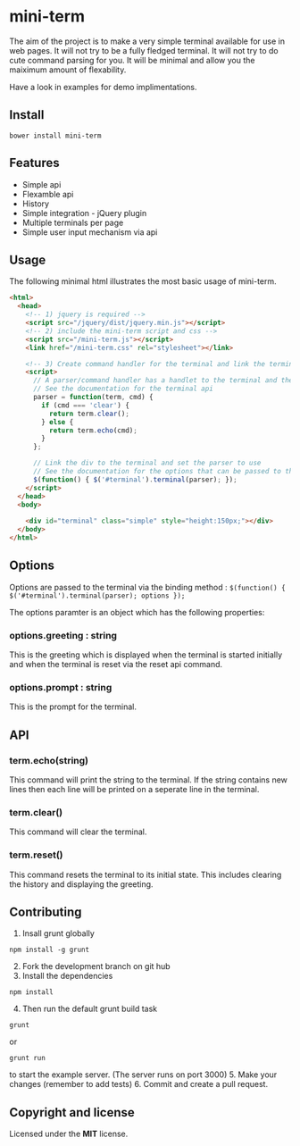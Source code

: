 mini-term
=========

The aim of the project is to make a very simple terminal available for use in web pages. It will not try to be a fully fledged terminal. It will not try to do cute command parsing for you. It will be minimal and allow you the maiximum amount of flexability.

Have a look in examples for demo implimentations.

## Install

``` 
bower install mini-term
``` 

## Features
* Simple api
* Flexamble api 
* History
* Simple integration - jQuery plugin
* Multiple terminals per page
* Simple user input mechanism via api



## Usage
The following minimal html illustrates the most basic usage of mini-term.

```html
<html>
  <head>
    <!-- 1) jquery is required -->
    <script src="/jquery/dist/jquery.min.js"></script>
    <!-- 2) include the mini-term script and css -->
    <script src="/mini-term.js"></script>
    <link href="/mini-term.css" rel="stylesheet"></link>

    <!-- 3) Create command handler for the terminal and link the terminal --> 
    <script>
      // A parser/command handler has a handlet to the terminal and the command string
      // See the documentation for the terminal api
      parser = function(term, cmd) {
        if (cmd === 'clear') {
          return term.clear();
        } else {
          return term.echo(cmd);
        }
      };

      // Link the div to the terminal and set the parser to use
      // See the documentation for the options that can be passed to the terminal with the parser
      $(function() { $('#terminal').terminal(parser); });
    </script>
  </head>
  <body>
    
    <div id="terminal" class="simple" style="height:150px;"></div>
  </body>
</html>
```

## Options

Options are passed to the terminal via the binding method : `$(function() { $('#terminal').terminal(parser); options });`

The options paramter is an object which has the following properties:

### options.greeting : string
This is the greeting which is displayed when the terminal is started initially and when the terminal is reset via the reset api command.

### options.prompt : string
This is the prompt for the terminal.


## API

### term.echo(string)
This command will print the string to the terminal. If the string contains new lines then each line will be printed on a seperate line in the terminal.

### term.clear()
This command will clear the terminal.

### term.reset()
This command resets the terminal to its initial state. This includes clearing the history and displaying the greeting.


## Contributing

1. Insall grunt globally
```
npm install -g grunt
```
2. Fork the development branch on git hub
3. Install the dependencies
``` 
npm install 
```
4. Then run the default grunt build task
```
grunt
```
or 
```
grunt run
```
to start the example server. (The server runs on port 3000)
5. Make your changes (remember to add tests)
6. Commit and create a pull request.














## Copyright and license
Licensed under the **MIT** license.



